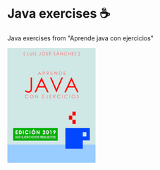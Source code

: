 # Java exercises :coffee:
Java exercises from "Aprende java con ejercicios"

<a href="https://leanpub.com/aprendejava">![Aprende Java con Ejercicios](Book.png)</a>
